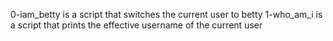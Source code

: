 0-iam_betty is a script that switches the current user to betty
1-who_am_i is a script that prints the effective username of the current user
